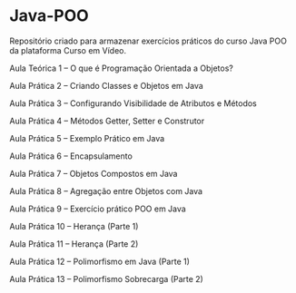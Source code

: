 # Java-POO
Repositório criado para armazenar exercícios práticos do curso Java POO da plataforma Curso em Vídeo. 

Aula Teórica 1 – O que é Programação Orientada a Objetos?

Aula Prática 2 – Criando Classes e Objetos em Java

Aula Prática 3 – Configurando Visibilidade de Atributos e Métodos

Aula Prática 4 – Métodos Getter, Setter e Construtor

Aula Prática 5 – Exemplo Prático em Java

Aula Prática 6 – Encapsulamento

Aula Prática 7 – Objetos Compostos em Java

Aula Prática 8 – Agregação entre Objetos com Java

Aula Prática 9 – Exercício prático POO em Java

Aula Prática 10 – Herança (Parte 1)

Aula Prática 11 – Herança (Parte 2)

Aula Prática 12 – Polimorfismo em Java (Parte 1)

Aula Prática 13 – Polimorfismo Sobrecarga (Parte 2)
